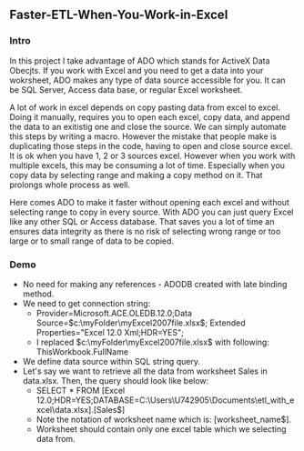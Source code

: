 <h2>Faster-ETL-When-You-Work-in-Excel</h2>
<h3>Intro</h3>
<p>In this project I take advantage of ADO which stands for ActiveX Data Obecjts. If you work with Excel and you need to get a data into your wokrsheet, ADO makes any type of data source accessible for you. It can be SQL Server, Access data base, or regular Excel worksheet.</p>
<p>A lot of work in excel depends on copy pasting data from excel to excel. Doing it manually, requires you to open each excel, copy data, and append the data to an exitistig one and close the source. We can simply automate this steps by writing a macro. However the mistake that people make is duplicating those steps in the code, having to open and close source excel. It is ok when you have 1, 2 or 3 sources excel. However when you work with multiple excels, this may be consuming a lot of time. Especially when you copy data by selecting range and making a copy method on it. That prolongs whole process as well.</p>
<p>Here comes ADO to make it faster without opening each excel and without selecting range to copy in every source. With ADO you can just query Excel like any other SQL or Access database. That saves you a lot of time an ensures data integrity as there is no risk of selecting wrong range or too large or to small range of data to be copied.</p>
<h3>Demo</h3>
<ul>
  <li>No need for making any references - ADODB created with late binding method.</li>
  <li>We need to get connection string:
    <ul>
      <li>Provider=Microsoft.ACE.OLEDB.12.0;Data Source=$c:\myFolder\myExcel2007file.xlsx$; Extended Properties="Excel 12.0 Xml;HDR=YES";</li>
      <li>I replaced $c:\myFolder\myExcel2007file.xlsx$ with following: ThisWorkbook.FullName</li>
    </ul>
  </li>
  <li>We define data source within SQL string query.</li>
  <li>Let's say we want to retrieve all the data from worksheet Sales in data.xlsx. Then, the query should look like below:
    <ul>
      <li>SELECT * FROM [Excel 12.0;HDR=YES;DATABASE=C:\Users\U742905\Documents\etl_with_excel\data.xlsx].[Sales$]</li>
      <li>Note the notation of worksheet name which is: [worksheet_name$].</li>
      <li>Worksheet should contain only one excel table which we selecting data from.</li>
    </ul>
  </li>
</ul>


